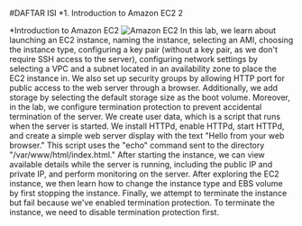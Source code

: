 #DAFTAR ISI
*1. Introduction to Amazon EC2	2
	

























*Introduction to Amazon EC2
 ![Amazon EC2](https://drive.google.com/file/d/1kAG95dduGUzYTcuPC-hkw1arOotcULOs/view?usp=sharing)
	In this lab, we learn about launching an EC2 instance, naming the instance, selecting an AMI, choosing the instance type, configuring a key pair (without a key pair, as we don't require SSH access to the server), configuring network settings by selecting a VPC and a subnet located in an availability zone to place the EC2 instance in. We also set up security groups by allowing  HTTP port for public access to the web server through a browser. Additionally, we add storage by selecting the default storage size as the boot volume. Moreover, in the lab, we configure termination protection to prevent accidental termination of the server. We create user data, which is a script that runs when the server is started. We install HTTPd, enable HTTPd, start HTTPd, and create a simple web server display with the text "Hello from your web browser." This script uses the "echo" command sent to the directory "/var/www/html/index.html."
	After starting the instance, we can view available details while the server is running, including the public IP and private IP, and perform monitoring on the server.
	After exploring the EC2 instance, we then learn how to change the instance type and EBS volume by first stopping the instance. Finally, we attempt to terminate the instance but fail because we've enabled termination protection. To terminate the instance, we need to disable termination protection first.




